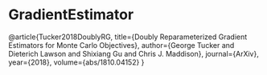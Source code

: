 # GradientEstimator

@article{Tucker2018DoublyRG,
  title={Doubly Reparameterized Gradient Estimators for Monte Carlo Objectives},
  author={George Tucker and Dieterich Lawson and Shixiang Gu and Chris J. Maddison},
  journal={ArXiv},
  year={2018},
  volume={abs/1810.04152}
}
